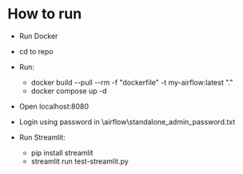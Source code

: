 # How to run
- Run Docker
- cd to repo
- Run:
  + docker build --pull --rm -f "dockerfile" -t my-airflow:latest "."
  + docker compose up -d
- Open localhost:8080
- Login using password in \airflow\standalone_admin_password.txt

- Run Streamlit: 
  + pip install streamlit
  + streamlit run test-streamlit.py